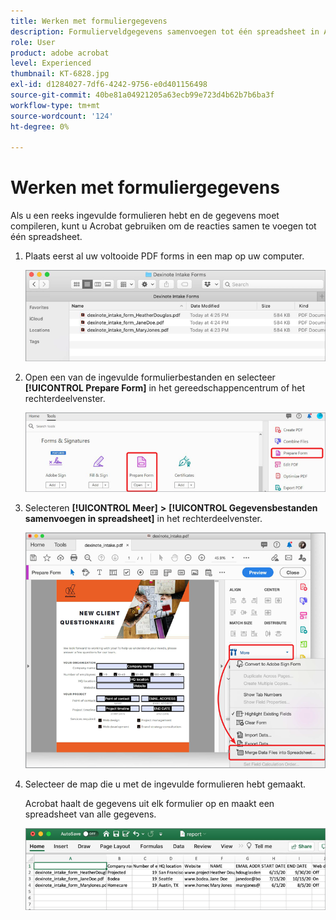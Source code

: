 ```yaml
---
title: Werken met formuliergegevens
description: Formulierveldgegevens samenvoegen tot één spreadsheet in Acrobat DC
role: User
product: adobe acrobat
level: Experienced
thumbnail: KT-6828.jpg
exl-id: d1284027-7df6-4242-9756-e0d401156498
source-git-commit: 40be81a04921205a63ecb99e723d4b62b7b6ba3f
workflow-type: tm+mt
source-wordcount: '124'
ht-degree: 0%

---
```


# Werken met formuliergegevens

Als u een reeks ingevulde formulieren hebt en de gegevens moet compileren, kunt u Acrobat gebruiken om de reacties samen te voegen tot één spreadsheet.

1. Plaats eerst al uw voltooide PDF forms in een map op uw computer.

   ![Formuliergegevens Stap 1](../assets/FormData_1.png)

1. Open een van de ingevulde formulierbestanden en selecteer **[!UICONTROL Prepare Form]** in het gereedschappencentrum of het rechterdeelvenster.

   ![Formuliergegevens Stap 2](../assets/FormData_2.png)

1. Selecteren **[!UICONTROL Meer]** **>** **[!UICONTROL Gegevensbestanden samenvoegen in spreadsheet]** in het rechterdeelvenster.

   ![Formuliergegevens Stap 3](../assets/FormData_3.png)

1. Selecteer de map die u met de ingevulde formulieren hebt gemaakt.

   Acrobat haalt de gegevens uit elk formulier op en maakt een spreadsheet van alle gegevens.

   ![Formuliergegevens Stap 4](../assets/FormData_4.png)
